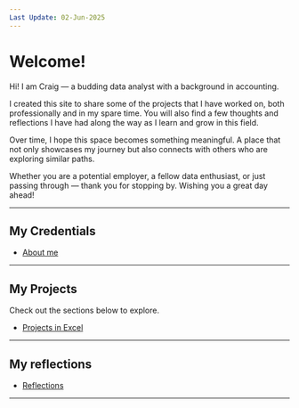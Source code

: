 ```yaml
---
Last Update: 02-Jun-2025
---
```


# Welcome!

Hi! I am Craig — a budding data analyst with a background in accounting.

I created this site to share some of the projects that I have worked on, both professionally and in my spare time. You will also find a few thoughts and reflections I have had along the way as I learn and grow in this field.

Over time, I hope this space becomes something meaningful. A place that not only showcases my journey but also connects with others who are exploring similar paths.

Whether you are a potential employer, a fellow data enthusiast, or just passing through — thank you for stopping by. Wishing you a great day ahead!

---

## My Credentials

- [About me](my_credentials.md)

---

## My Projects

Check out the sections below to explore.

- [Projects in Excel](projects_excel.md)

---

## My reflections

- [Reflections](reflections.md)

---
